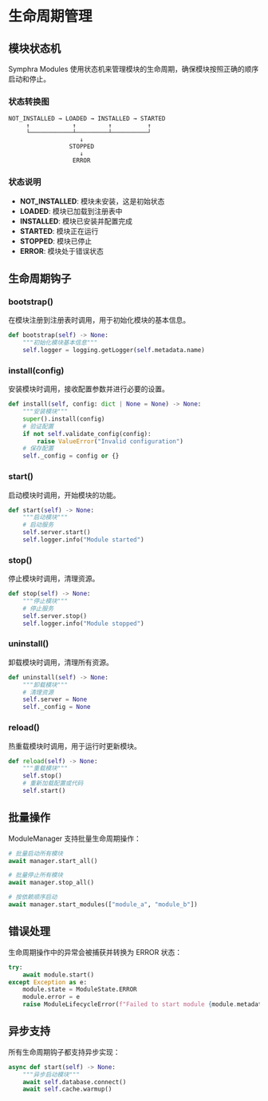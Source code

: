 # 生命周期管理

## 模块状态机

Symphra Modules 使用状态机来管理模块的生命周期，确保模块按照正确的顺序启动和停止。

### 状态转换图

```
NOT_INSTALLED → LOADED → INSTALLED → STARTED
     ↑            ↑         ↑          ↑
     └────────────┴─────────┴──────────┘
                    ↓
                 STOPPED
                    ↓
                  ERROR
```

### 状态说明

- **NOT_INSTALLED**: 模块未安装，这是初始状态
- **LOADED**: 模块已加载到注册表中
- **INSTALLED**: 模块已安装并配置完成
- **STARTED**: 模块正在运行
- **STOPPED**: 模块已停止
- **ERROR**: 模块处于错误状态

## 生命周期钩子

### bootstrap()

在模块注册到注册表时调用，用于初始化模块的基本信息。

```python
def bootstrap(self) -> None:
    """初始化模块基本信息"""
    self.logger = logging.getLogger(self.metadata.name)
```

### install(config)

安装模块时调用，接收配置参数并进行必要的设置。

```python
def install(self, config: dict | None = None) -> None:
    """安装模块"""
    super().install(config)
    # 验证配置
    if not self.validate_config(config):
        raise ValueError("Invalid configuration")
    # 保存配置
    self._config = config or {}
```

### start()

启动模块时调用，开始模块的功能。

```python
def start(self) -> None:
    """启动模块"""
    # 启动服务
    self.server.start()
    self.logger.info("Module started")
```

### stop()

停止模块时调用，清理资源。

```python
def stop(self) -> None:
    """停止模块"""
    # 停止服务
    self.server.stop()
    self.logger.info("Module stopped")
```

### uninstall()

卸载模块时调用，清理所有资源。

```python
def uninstall(self) -> None:
    """卸载模块"""
    # 清理资源
    self.server = None
    self._config = None
```

### reload()

热重载模块时调用，用于运行时更新模块。

```python
def reload(self) -> None:
    """重载模块"""
    self.stop()
    # 重新加载配置或代码
    self.start()
```

## 批量操作

ModuleManager 支持批量生命周期操作：

```python
# 批量启动所有模块
await manager.start_all()

# 批量停止所有模块
await manager.stop_all()

# 按依赖顺序启动
await manager.start_modules(["module_a", "module_b"])
```

## 错误处理

生命周期操作中的异常会被捕获并转换为 ERROR 状态：

```python
try:
    await module.start()
except Exception as e:
    module.state = ModuleState.ERROR
    module.error = e
    raise ModuleLifecycleError(f"Failed to start module {module.metadata.name}") from e
```

## 异步支持

所有生命周期钩子都支持异步实现：

```python
async def start(self) -> None:
    """异步启动模块"""
    await self.database.connect()
    await self.cache.warmup()
```